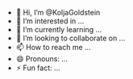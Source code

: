 - 👋 Hi, I’m @KoljaGoldstein
- 👀 I’m interested in ...
- 🌱 I’m currently learning ...
- 💞️ I’m looking to collaborate on ...
- 📫 How to reach me ...
- 😄 Pronouns: ...
- ⚡ Fun fact: ...

<!---
KoljaGoldstein/KoljaGoldstein is a ✨ special ✨ repository because its `README.md` (this file) appears on your GitHub profile.
You can click the Preview link to take a look at your changes.
--->

